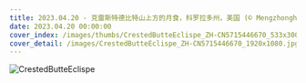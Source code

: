 ```yaml
---
title: 2023.04.20 - 克雷斯特德比特山上方的月食，科罗拉多州，美国 (© Mengzhonghua Photography/Getty Images)
date: 2023.04.20 00:00:00
cover_index: /images/thumbs/CrestedButteEclispe_ZH-CN5715446670_533x300.jpg
cover_detail: /images/CrestedButteEclispe_ZH-CN5715446670_1920x1080.jpg
---
```


![CrestedButteEclispe](/images/CrestedButteEclispe_ZH-CN5715446670_1920x1080.jpg)
